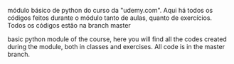 módulo básico de python do curso da "udemy.com". Aqui há todos os códigos feitos durante o módulo tanto de aulas, quanto de exercícios. Todos os códigos estão na branch master

basic python module of the course, here you will find all the codes created during the module, both in classes and exercises. All code is in the master branch.
